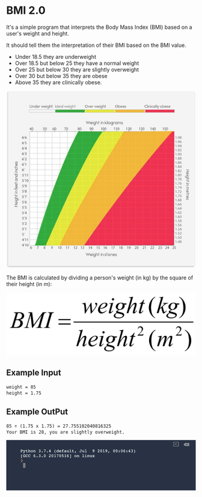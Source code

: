
# BMI 2.0

It's a simple program that interprets the Body Mass Index (BMI) based on a user's weight and height.

It should tell them the interpretation of their BMI based on the BMI value.

- Under 18.5 they are underweight
- Over 18.5 but below 25 they have a normal weight
- Over 25 but below 30 they are slightly overweight
- Over 30 but below 35 they are obese
- Above 35 they are clinically obese.

![if else](https://github.com/Abdurahman-hassan/100DaysOfCode/blob/Day03/Day03/3.2.BMI_2.0/3.2_BMI_calc.jpeg?raw=true)

The BMI is calculated by dividing a person's weight (in kg) by the square of their height (in m):

![if else](https://github.com/Abdurahman-hassan/100DaysOfCode/blob/Day03/Day03/3.2.BMI_2.0/3.2.bmi_.png?raw=true)


## Example Input

```
weight = 85
height = 1.75
```

## Example OutPut

```
85 ÷ (1.75 x 1.75) = 27.755102040816325
Your BMI is 28, you are slightly overweight.
```


![Odd even](https://github.com/Abdurahman-hassan/100DaysOfCode/blob/Day03/Day03/3.2.BMI_2.0/3.1.odd_or_even.gif?raw=true)
